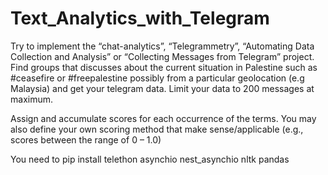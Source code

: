 # Text_Analytics_with_Telegram

Try to implement the “chat-analytics”, “Telegrammetry”, “Automating Data Collection
and Analysis” or “Collecting Messages from Telegram” project. Find groups that
discusses about the current situation in Palestine such as #ceasefire or #freepalestine
possibly from a particular geolocation (e.g Malaysia) and get your telegram data. Limit
your data to 200 messages at maximum.

Assign and accumulate scores for each occurrence of the terms. You may
also define your own scoring method that make sense/applicable (e.g., scores between
the range of 0 – 1.0)

You need to 
pip install telethon asynchio nest_asynchio nltk pandas
